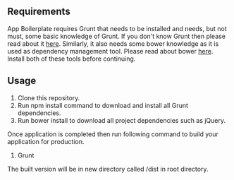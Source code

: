<h2>Requirements</h2>
App Boilerplate requires Grunt that needs to be installed and needs, but not must, some basic knowledge of Grunt. 
If you don't know Grunt then please read about it <a href="http://gruntjs.com/">here</a>. Similarly, it also needs some bower knowledge as it is
used as dependency management tool. Please read about bower <a href="http://bower.io/">here</a>. Install both of these tools before continuing.

<h2>Usage</h2>

1. Clone this repository.
2. Run npm install command to download and install all Grunt dependencies.
3. Run bower install to download all project dependencies such as jQuery.

Once application is completed then run following command to build your application for production.

1. Grunt

The built version will be in new directory called /dist in root directory.
